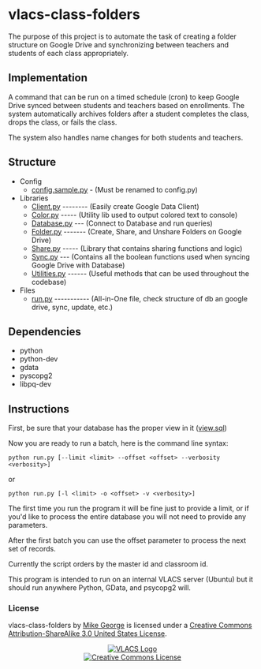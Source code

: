 # vlacs-class-folders #

The purpose of this project is to automate the task of creating a folder structure on Google Drive and synchronizing
between teachers and students of each class appropriately.

## Implementation ##

A command that can be run on a timed schedule (cron) to keep Google Drive synced between
students and teachers based on enrollments. The system automatically archives folders 
after a student completes the class, drops the class, or fails the class.

The system also handles name changes for both students and teachers.

## Structure ##
* Config
  + [config.sample.py](https://github.com/vlacs/vlacs-class-folders/blob/master/Config/config.samply.py) - (Must be renamed to config.py)
* Libraries
  + [Client.py](https://github.com/vlacs/vlacs-class-folders/blob/master/Libs/Client.py) -------- (Easily create Google Data Client)
  + [Color.py](https://github.com/vlacs/vlacs-class-folders/blob/master/Libs/Color.py) ----- (Utility lib used to output colored text to console)
  + [Database.py](https://github.com/vlacs/vlacs-class-folders/blob/master/Libs/Database.py) --- (Connect to Database and run queries)
  + [Folder.py](https://github.com/vlacs/vlacs-class-folders/blob/master/Libs/Folder.py) ------- (Create, Share, and Unshare Folders on Google Drive)
  + [Share.py](https://github.com/vlacs/vlacs-class-folders/blob/master/Libs/Share.py)  ----- (Library that contains sharing functions and logic)
  + [Sync.py](https://github.com/vlacs/vlacs-class-folders/blob/master/Libs/Sync.py) --- (Contains all the boolean functions used when syncing Google Drive with Database)
  + [Utilities.py](https://github.com/vlacs/vlacs-class-folders/blob/master/Libs/Utilities.py) ------ (Useful methods that can be used throughout the codebase)
* Files
  + [run.py](https://github.com/vlacs/vlacs-class-folders/blob/master/run.py) ----------- (All-in-One file, check structure of db an google drive, sync, update, etc.)

## Dependencies ##
* python
* python-dev
* gdata
* pyscopg2
* libpq-dev

## Instructions ##
First, be sure that your database has the proper view in it ([view.sql](https://github.com/vlacs/vlacs-class-folders/blob/master/view.sql))

Now you are ready to run a batch, here is the command line syntax:
```
python run.py [--limit <limit> --offset <offset> --verbosity <verbosity>]
```
or
```
python run.py [-l <limit> -o <offset> -v <verbosity>]
```
The first time you run the program it will be fine just to provide a limit, or if you'd like to process the entire
database you will not need to provide any parameters.

After the first batch you can use the offset parameter to process the next set of records.

Currently the script orders by the master id and classroom id.

This program is intended to run on an internal VLACS server (Ubuntu) but it should run anywhere
Python, GData, and psycopg2 will.

### License ###
vlacs-class-folders by [Mike George](http://mikegeorge.org) is licensed under a [Creative Commons Attribution-ShareAlike 3.0 United States License](http://creativecommons.org/licenses/by-sa/3.0/us/deed.en_US).

<p align="center"><a href="http://vlacs.org/" target="_blank"><img src="http://vlacs.org/images/VLACS_logo_no_dep_website.png" alt="VLACS Logo"/></a><br /><a rel="license" href="http://creativecommons.org/licenses/by-sa/3.0/us/deed.en_US"><img alt="Creative Commons License" style="border-width:0" src="http://i.creativecommons.org/l/by-sa/3.0/us/88x31.png" /></a></p>
